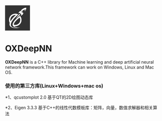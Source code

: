 ![logo](https://github.com/qqnzhyxxx/OXDeepNN/blob/master/doc/logo.png)
# OXDeepNN
**OXDeepNN**  is a C++ library for Machine learning and deep artificial neural network framework.This framework can work on Windows, Linux and Mac OS. 
### 使用的第三方库(Linux+Windows+mac os) ###

*1、qcustomplot 2.0 基于QT的2D绘图动态库

*2、Eigen 3.3.3 基于C++的线性代数模板库：矩阵，向量，数值求解器和相关算法

